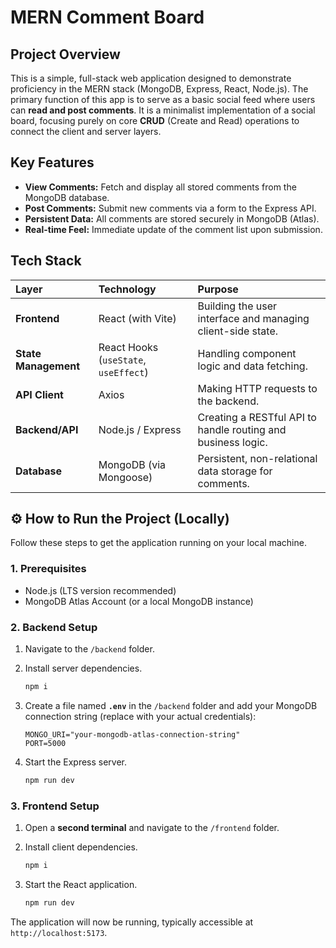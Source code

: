 # MERN Comment Board

## Project Overview

This is a simple, full-stack web application designed to demonstrate proficiency in the MERN stack (MongoDB, Express, React, Node.js). The primary function of this app is to serve as a basic social feed where users can **read and post comments**. It is a minimalist implementation of a social board, focusing purely on core **CRUD** (Create and Read) operations to connect the client and server layers.

## Key Features

* **View Comments:** Fetch and display all stored comments from the MongoDB database.
* **Post Comments:** Submit new comments via a form to the Express API.
* **Persistent Data:** All comments are stored securely in MongoDB (Atlas).
* **Real-time Feel:** Immediate update of the comment list upon submission.

## Tech Stack

| Layer | Technology | Purpose |
| :--- | :--- | :--- |
| **Frontend** | React (with Vite) | Building the user interface and managing client-side state. |
| **State Management** | React Hooks (`useState`, `useEffect`) | Handling component logic and data fetching. |
| **API Client** | Axios | Making HTTP requests to the backend. |
| **Backend/API** | Node.js / Express | Creating a RESTful API to handle routing and business logic. |
| **Database** | MongoDB (via Mongoose) | Persistent, non-relational data storage for comments. |

## ⚙️ How to Run the Project (Locally)

Follow these steps to get the application running on your local machine.

### 1. Prerequisites

* Node.js (LTS version recommended)
* MongoDB Atlas Account (or a local MongoDB instance)

### 2. Backend Setup

1.  Navigate to the `/backend` folder.
   
2.  Install server dependencies.
    ```bash
    npm i
    ```
3.  Create a file named **`.env`** in the `/backend` folder and add your MongoDB connection string (replace with your actual credentials):
    ```env
    MONGO_URI="your-mongodb-atlas-connection-string"
    PORT=5000
    ```
4.  Start the Express server.
    ```bash
    npm run dev
    ```

### 3. Frontend Setup

1.  Open a **second terminal** and navigate to the `/frontend` folder.
   
2.  Install client dependencies.
    ```bash
    npm i
    ```
    
3.  Start the React application.
    ```bash
    npm run dev
    ```

The application will now be running, typically accessible at `http://localhost:5173`.
